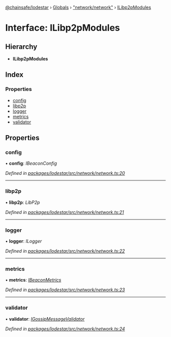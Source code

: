 [@chainsafe/lodestar](../README.md) › [Globals](../globals.md) › ["network/network"](../modules/_network_network_.md) › [ILibp2pModules](_network_network_.ilibp2pmodules.md)

# Interface: ILibp2pModules

## Hierarchy

* **ILibp2pModules**

## Index

### Properties

* [config](_network_network_.ilibp2pmodules.md#config)
* [libp2p](_network_network_.ilibp2pmodules.md#libp2p)
* [logger](_network_network_.ilibp2pmodules.md#logger)
* [metrics](_network_network_.ilibp2pmodules.md#metrics)
* [validator](_network_network_.ilibp2pmodules.md#validator)

## Properties

###  config

• **config**: *IBeaconConfig*

*Defined in [packages/lodestar/src/network/network.ts:20](https://github.com/ChainSafe/lodestar/blob/2fb982b/packages/lodestar/src/network/network.ts#L20)*

___

###  libp2p

• **libp2p**: *LibP2p*

*Defined in [packages/lodestar/src/network/network.ts:21](https://github.com/ChainSafe/lodestar/blob/2fb982b/packages/lodestar/src/network/network.ts#L21)*

___

###  logger

• **logger**: *ILogger*

*Defined in [packages/lodestar/src/network/network.ts:22](https://github.com/ChainSafe/lodestar/blob/2fb982b/packages/lodestar/src/network/network.ts#L22)*

___

###  metrics

• **metrics**: *[IBeaconMetrics](_metrics_interface_.ibeaconmetrics.md)*

*Defined in [packages/lodestar/src/network/network.ts:23](https://github.com/ChainSafe/lodestar/blob/2fb982b/packages/lodestar/src/network/network.ts#L23)*

___

###  validator

• **validator**: *[IGossipMessageValidator](_network_gossip_interface_.igossipmessagevalidator.md)*

*Defined in [packages/lodestar/src/network/network.ts:24](https://github.com/ChainSafe/lodestar/blob/2fb982b/packages/lodestar/src/network/network.ts#L24)*
